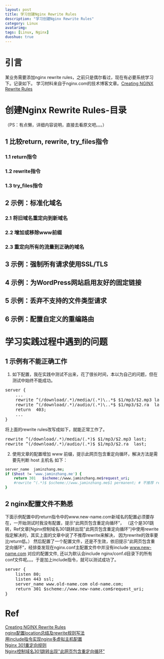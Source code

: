 ```yaml
---
layout: post
title: 学习创建Nginx Rewrite Rules
description: "学习创建Nginx Rewrite Rules"
category: Linux
avatarimg:
tags: [Linux, Nginx]
duoshuo: true
---
```



# 引言
某业务需要添加nginx rewrite rules，之前只是偶尔看过，现在有必要系统学习下。记录如下。
学习材料来自于nginx.com的技术博客文章。[Creating NGINX Rewrite Rules](https://www.nginx.com/blog/creating-nginx-rewrite-rules/)  

# 创建Nginx Rewrite Rules-目录
（PS：有点懒，详细内容说明，直接去看原文吧。。。）

## 1 比较return, rewrite, try_files指令

### 1.1 return指令

### 1.2 rewrite指令

### 1.3 try_files指令

## 2 示例：标准化域名

### 2.1 将旧域名重定向到新域名

### 2.2 增加或移除www前缀

### 2.3 重定向所有的流量到正确的域名

## 3 示例：强制所有请求使用SSL/TLS

## 4 示例：为WordPress网站启用友好的固定链接

## 5 示例：丢弃不支持的文件类型请求

## 6 示例：配置自定义的重编路由

# 学习实践过程中遇到的问题

## 1 示例有不能正确工作

1. 如下配置，我在实践中测试不出来，花了很长时间，本以为自己的问题，但在测试中始终不能成功。
<pre>
server {
    ...
    rewrite ^(/download/.*)/media/(.*)\..*$ $1/mp3/$2.mp3 last;
    rewrite ^(/download/.*)/audio/(.*)\..*$ $1/mp3/$2.ra  last;
    return  403;
    ...
}
</pre>

将上面的rewrite rules改写成如下，就能正常工作了。
<pre>
rewrite ^(/download/.*)/media/(.*)$ $1/mp3/$2.mp3 last;
rewrite ^(/download/.*)/audio/(.*)$ $1/mp3/$2.ra  last;
</pre>

2. 使用文章的配置增加 www 前缀，提示此网页包含重定向循环，解决方法是需要先判断 host 主机名 如下：

```bash
server_name  jaminzhang.me;
if ($host != 'www.jaminzhang.me') {
    return 301   $scheme://www.jaminzhang.me$request_uri;
    #rewrite ^(.*)$ $scheme://www.jaminzhang.me$1 permanent; # 不推荐 rewrite，文章说 rewrite 的效率要比 return 低
}
```    



## 2 nginx配置文件不熟悉
下面示例配置中的return指令中的www.new-name.com新域名的配置必须要存在，一开始测试时我没有配置，提示“此网页包含重定向循环”，
（这个是301跳转，Ref文章[Nginx控制域名301跳转出现"此网页包含重定向循环"]中使用rewrite指定解决的，其实上面的文章中说了不推荐rewrite来解决，
因为rewrite的效率要比return低。）
然后配置了一个配置文件，还是不生效，依旧提示“此网页包含重定向循环”，经排查发现在nginx.conf主配置文件中并没有include www.new-name.com
对应的配置文件, 还以为默认会include nginx/conf.d目录下的所有conf文件呢。。。于是加上include指令，就可以测试成功了。
<pre>
server {
    listen 80;
    listen 443 ssl;
    server_name www.old-name.com old-name.com;
    return 301 $scheme://www.new-name.com$request_uri;
}
</pre>

# Ref
[Creating NGINX Rewrite Rules](https://www.nginx.com/blog/creating-nginx-rewrite-rules/)  
[nginx配置location总结及rewrite规则写法](http://seanlook.com/2015/05/17/nginx-location-rewrite/)  
[用include指令实现nginx多虚拟主机配置](http://blog.haohtml.com/archives/6203)  
[Nginx 301重定向规则](https://timeting.com/30/nginx-301-redirect/)  
[Nginx控制域名301跳转出现"此网页包含重定向循环"](http://tqcto.com/article/recommend/61.html)  

